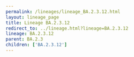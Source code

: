 ```yaml
---
permalink: /lineages/lineage_BA.2.3.12.html
layout: lineage_page
title: Lineage BA.2.3.12
redirect_to: ../lineage.html?lineage=BA.2.3.12
lineage: BA.2.3.12
parent: BA.2.3
children: ['BA.2.3.12']
---
```

